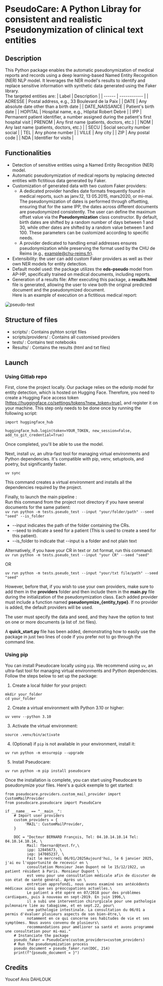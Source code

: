 # PseudoCare: A Python Libray for consistent and realistic Pseudonymization of clinical text entities
## Description
This Python package enables the automatic pseudonymization of medical reports and records using a deep learning-based Named Entity Recognition (NER) NLP model. It leverages the NER model's results to identify and replace sensitive information with synthetic data generated using the Faker library. \
The targeted entities are:
| Label          | Description                                                                                   |
| ------         | ------------                                                                                  |
| ADRESSE        | Postal address, e.g., 33 Boulevard de la Paix                                   |
| DATE           | Any absolute date other than a birth date                                                      |
| DATE_NAISSANCE | Patient's birth date                                                                      |
| HOPITAL        | Hospital name, e.g., Hôpital Robert Debré                                                        |
| IPP            | Permanent patient identifier, a number assigned during the patient's first hospital visit
| PRENOM         | Any first name (patients, doctors, etc.)                                                       |
| NOM            | Any last name (patients, doctors, etc.)                                                        |
| SECU           | Social security number social                                                                         |
| TEL            | Any phone number                                                                              |
| VILLE          | Any city                                                                                      |
| ZIP            | Any postal code                                                           |
| NDA            | Identifier for visits                                                     |

## Functionalities
* Detection of sensitive entities using a Named Entity Recognition (NER) model.
* Automatic pseudonymization of medical reports by replacing detected entities with fictitious data generated by Faker.
* Customization of generated data with two custom Faker providers:
  * A dedicated provider handles date formats frequently found in medical reports, such as janv.12, 13 05.2015, mars2020, or mi-mai. The pseudonymization of dates is performed through offsetting, ensuring that for the same IPP, the dates across different documents are pseudonymized consistently. The user can define the maximum offset value via the **Pseudonymization** class constructor. By default, birth dates are shifted by a random number of days between 1 and 30, while other dates are shifted by a random value between 1 and 100. These parameters can be customized according to specific needs.
  * A provider dedicated to handling email addresses ensures pseudonymization while preserving the format used by the CHU de Reims (e.g., example@chu-reims.fr).
* Extensibility: the user can add custom Faker providers as well as their own NER models for entity detection.
* Default model used: the package utilizes the **eds-pseudo** model from AP-HP, specifically trained on medical documents, including reports.
* Generation of a results file: After executing this package, a **results.html** file is generated, allowing the user to view both the original predicted document and the pseudonymized document. \
Here is an example of execution on a fictitious medical report:
<img src= "./tests/test_pseudo.PNG" alt="pseudo-test" style="border-radius:5px;">

## Structure of files
* scripts/ : Contains pyhton script files
* scripts/providers/ : Contains all customised providers
* tests/ : Contains test notebooks
* Results/ : Contains the results (html and txt files)

## Launch 
### Using Gitlab repo

First, clone the project locally. Our package relies on the edsnlp model for entity detection, which is hosted on Hugging Face. Therefore, you need to create a Hugging Face access token [https://huggingface.co/settings/tokens?new_token=true], and register it on your machine. This step only needs to be done once by running the following script:

```
import huggingface_hub

huggingface_hub.login(token=YOUR_TOKEN, new_session=False, add_to_git_credential=True)

```
Once completed, you'll be able to use the model.

Next, install uv, an ultra-fast tool for managing virtual environments and Python dependencies. It's compatible with pip, venv, setuptools, and poetry, but significantly faster.

```
uv sync
```
This command creates a virtual environment and installs all the dependencies required by the project.

Finally, to launch the main pipeline :\
Run this command from the project root directory if you have several documents for the same patient:\
 `uv run python -m tests.pseudo_test --input "your/folder/path" --seed "seed" --is_folder`

* --input indicates the path of the folder containing the CRs.
* --seed to indicate a seed for a patient (This is used to create a seed for this patient).
* --is_folder to indicate that --input is a folder and not plain text

Alternatively, if you have your CR in text or .txt format, run this command:\
 `uv run python -m tests.pseudo_test --input "your CR" --seed "seed"`
 
  OR

 `uv run python -m tests.pseudo_test --input "your/txt file/path" --seed "seed"`

However, before that, if you wish to use your own providers, make sure to add them in the **providers** folder and then include them in the **main.py** file during the initialization of the pseudonymization class. Each added provider must include a function named **pseudonymize_{entity_type}**. If no provider is added, the default providers will be used.

The user must specify the data and seed, and they have the option to test on one or more documents (a list of .txt files).

A **quick_start.py** file has been added, demonstrating how to easily use the package in just two lines of code if you prefer not to go through the command line.

### Using pip
You can install Pseudocare locally using `pip`. We recommend using `uv`, an ultra-fast tool for managing virtual environments and Python dependencies.
Follow the steps below to set up the package:
1. Create a local folder for your project:
```
mkdir your_folder
cd your_folder
```
2. Create a virtual environment with Python 3.10 or higher:
```
uv venv --python 3.10
```
3. Activate the virtual environment:
```
source .venv/bin/activate
```
4. (Optional) if `pip` is not available in your environment, install it:
```
uv run python -m ensurepip --upgrade
```
5. Install Pseudocare:
```
uv run python -m pip install pseudocare
```
Once the installation is complete, you can start using Pseudocare to pseudonymize your files.
Here's a quick exemple to get started:

```
from pseudocare.providers.custom_mail_provider import CustomMailProvider
from pseudocare.pseudocare import PseudoCare

if __name__ == "__main__":
    # Import user providers
    custom_providers = {
         'MAIL': CustomMailProvider,
    }

    DOC = "Docteur BERNARD François, Tel: 04.10.14.10.14 Tel: 04.10.14.10.14, \
          Mail: fbernard@test.fr,\
          ipp: 12845673, \
          iep: 147085237, \
          Fait le mercredi 06/01/2025Aujourd'hui, le 6 janvier 2025, j'ai eu l'opportunité de recevoir en \
          consultation Monsieur Jean Dupont né le 15/12/1922, un patient résidant à Paris. Monsieur Dupont \
          est venu pour une consultation médicale afin de discuter de son état de santé général. Après un \
          entretien approfondi, nous avons examiné ses antécédents médicaux ainsi que ses préoccupations actuelles.\
          Le patient a été opéré en 07/2018 pour des problèmes cardiaques, puis à nouveau en sept-2019. En juin 1996,\
          il a subi une intervention chirurgicale pour une pathologie pulmonaire liée au tabagisme, et en sept.22, pour\
          une pathologie intestinale. La consultation du 06/01 a permis d'évaluer plusieurs aspects de son bien-être,\
          notamment en ce qui concerne ses habitudes de vie et ses symptômes. Nous avons convenu de plusieurs\
          recommandations pour améliorer sa santé et avons programmé une consultation pour mi-mai."
    # Instanciate the package
    pseudo_faker = PseudoCare(custom_providers=custom_providers)
    # Run the pseudonymization process
    pseudo_document = pseudo_faker.run(DOC, 214)
    print(f"{pseudo_document = }")

```

## Credits
Youcef Anis DAHLOUK
